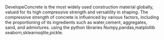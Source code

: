 DevelopeConcrete is the most widely used construction material globally, valued for its high compressive strength and versatility in shaping. The compressive strength of concrete is influenced by various factors, including the proportioning of its ingredients such as water,cement, aggregates, sand, and admixtures. using the python libraries Numpy,pandas,matplotlib seaborn,sklearnsqlite,pickle.
